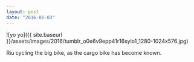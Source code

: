```yaml
---
layout: post
date: "2016-01-03"
---
```


![yo yo]({{ site.baseurl }}/assets/images/2016/tumblr_o0e6v9epp41r16syio1_1280-1024x576.jpg)

Riu cycling the big bike, as the cargo bike has become known.
